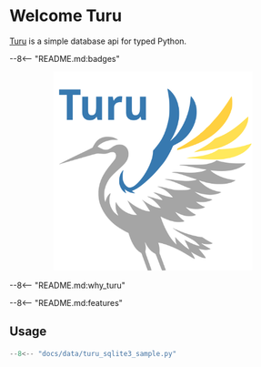 # Welcome Turu

[Turu](https://github.com/yassun7010/turu-py) is a simple database api for typed Python.

--8<-- "README.md:badges"

<p align="center">
    <img alt="logo" src="images/logo.svg" width="350" />
</p>

--8<-- "README.md:why_turu"

--8<-- "README.md:features"

## Usage

```python
--8<-- "docs/data/turu_sqlite3_sample.py"
```
